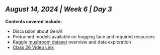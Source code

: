 ## _August 14, 2024 | Week 6 | Day 3_

**Contents covered include:**

* Discussion about GenAI
* Pretrained models available on hugging face and required resources
* Kaggle [mushroom dataset](https://www.kaggle.com/competitions/playground-series-s4e8/overview) overview and data exploration
* [Class 26 Video Link](https://www.facebook.com/iCodeguru/videos/1243668773297682)
